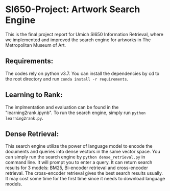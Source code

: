 # SI650-Project: Artwork Search Engine
This is the final project report for Umich SI650 Information Retrieval, where we implemented and improved the search engine for artworks in The Metropolitan Museum of Art.
## Requirements:
The codes rely on python v3.7.
You can install the dependencies by cd to the root directory and run `conda install -r requirements`.
## Learning to Rank:
The implmentation and evaluation can be found in the "learning2rank.ipynb". To run the search engine, simply run `python learning2rank.py`.
## Dense Retrieval:
This search engine utilize the power of language model to encode the documents and queries into dense vectors in the same vector space. You can simply run the search engine by `python dense_retrieval.py` in command line. It will prompt you to enter a query. It can return search results for 3 models: BM25, Bi-encoder retrieval and cross-encoder retrieval. The cross-encoder retrieval gives the best search results usually. It may cost some time for the first time since it needs to download language models.
